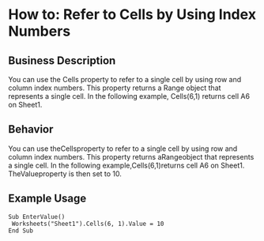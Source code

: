 # How to: Refer to Cells by Using Index Numbers

## Business Description
You can use the Cells property to refer to a single cell by using row and column index numbers. This property returns a Range object that represents a single cell. In the following example, Cells(6,1) returns cell A6 on Sheet1.

## Behavior
You can use theCellsproperty to refer to a single cell by using row and column index numbers. This property returns aRangeobject that represents a single cell. In the following example,Cells(6,1)returns cell A6 on Sheet1. TheValueproperty is then set to 10.

## Example Usage
```vba
Sub EnterValue() 
 Worksheets("Sheet1").Cells(6, 1).Value = 10 
End Sub
```